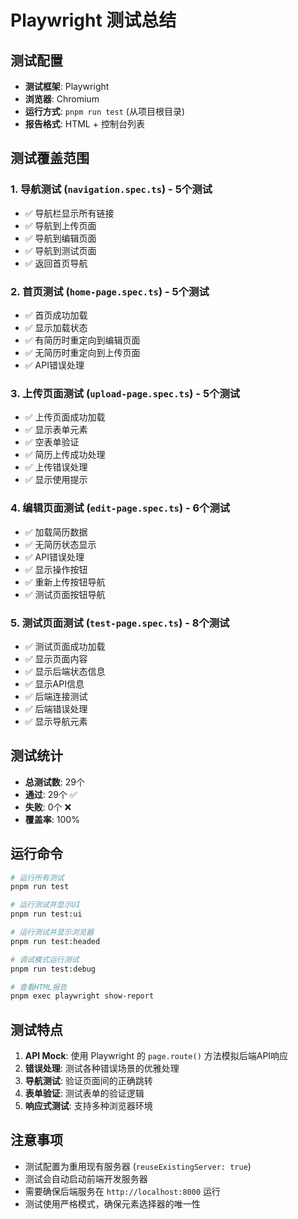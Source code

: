# Playwright 测试总结

## 测试配置

- **测试框架**: Playwright
- **浏览器**: Chromium
- **运行方式**: `pnpm run test` (从项目根目录)
- **报告格式**: HTML + 控制台列表

## 测试覆盖范围

### 1. 导航测试 (`navigation.spec.ts`) - 5个测试

- ✅ 导航栏显示所有链接
- ✅ 导航到上传页面
- ✅ 导航到编辑页面
- ✅ 导航到测试页面
- ✅ 返回首页导航

### 2. 首页测试 (`home-page.spec.ts`) - 5个测试

- ✅ 首页成功加载
- ✅ 显示加载状态
- ✅ 有简历时重定向到编辑页面
- ✅ 无简历时重定向到上传页面
- ✅ API错误处理

### 3. 上传页面测试 (`upload-page.spec.ts`) - 5个测试

- ✅ 上传页面成功加载
- ✅ 显示表单元素
- ✅ 空表单验证
- ✅ 简历上传成功处理
- ✅ 上传错误处理
- ✅ 显示使用提示

### 4. 编辑页面测试 (`edit-page.spec.ts`) - 6个测试

- ✅ 加载简历数据
- ✅ 无简历状态显示
- ✅ API错误处理
- ✅ 显示操作按钮
- ✅ 重新上传按钮导航
- ✅ 测试页面按钮导航

### 5. 测试页面测试 (`test-page.spec.ts`) - 8个测试

- ✅ 测试页面成功加载
- ✅ 显示页面内容
- ✅ 显示后端状态信息
- ✅ 显示API信息
- ✅ 后端连接测试
- ✅ 后端错误处理
- ✅ 显示导航元素

## 测试统计

- **总测试数**: 29个
- **通过**: 29个 ✅
- **失败**: 0个 ❌
- **覆盖率**: 100%

## 运行命令

```bash
# 运行所有测试
pnpm run test

# 运行测试并显示UI
pnpm run test:ui

# 运行测试并显示浏览器
pnpm run test:headed

# 调试模式运行测试
pnpm run test:debug

# 查看HTML报告
pnpm exec playwright show-report
```

## 测试特点

1. **API Mock**: 使用 Playwright 的 `page.route()` 方法模拟后端API响应
2. **错误处理**: 测试各种错误场景的优雅处理
3. **导航测试**: 验证页面间的正确跳转
4. **表单验证**: 测试表单的验证逻辑
5. **响应式测试**: 支持多种浏览器环境

## 注意事项

- 测试配置为重用现有服务器 (`reuseExistingServer: true`)
- 测试会自动启动前端开发服务器
- 需要确保后端服务在 `http://localhost:8000` 运行
- 测试使用严格模式，确保元素选择器的唯一性
